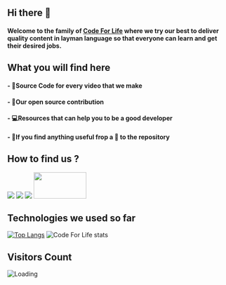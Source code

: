 ## Hi there 👋

#### Welcome to the family of <a href="rebrand.ly/codeforlife"><b>Code For Life</b></a> where we try our best to deliver quality content in layman language so that everyone can learn and get their desired jobs.

## What you will find here

#### - 💯Source Code for every video that we make

#### - 🚀Our open source contribution

#### - 💻Resources that can help you to be a good developer

#### - 🎉If you find anything useful frop a 🌟 to the repository

## How to find us ?

<a href="rebrand.ly/codeforlife"><img src="https://img.icons8.com/office/60/000000/youtube.png"/></a>
<a href="https://www.linkedin.com/company/code-for-life/"><img src="https://img.icons8.com/doodle/60/000000/linkedin--v2.png"/></a>
<a href="https://www.instagram.com/__codeforlife/"><img src="https://img.icons8.com/dusk/60/000000/instagram-new.png"/></a>
<a href="https://www.buymeacoffee.com/harshmishra"><img src="https://www.buymeacoffee.com/assets/img/guidelines/download-assets-2.svg" width="120px" height="60px"></a>

## Technologies we used so far

<span>[![Top Langs](https://github-readme-stats.vercel.app/api/top-langs/?username=codeforlife200&layout=compact&theme=merko)](https://github.com/codeforlife200/github-readme-stats) ![Code For Life stats](https://github-readme-stats.vercel.app/api?username=codeforlife200&show_icons=true&theme=merko)</span>

## Visitors Count

<img align="left" src = "https://profile-counter.glitch.me/codeforlife200/count.svg" alt ="Loading">
